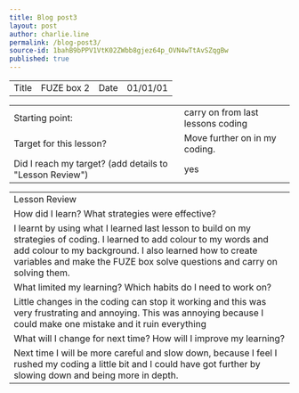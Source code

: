 ```yaml
---
title: Blog post3
layout: post
author: charlie.line
permalink: /blog-post3/
source-id: 1bahB9bPPV1VtK02ZWbb8gjez64p_OVN4wTtAvSZqgBw
published: true
---
```

<table>
  <tr>
    <td>Title</td>
    <td>FUZE box 2</td>
    <td>Date</td>
    <td>01/01/01</td>
  </tr>
</table>


<table>
  <tr>
    <td>Starting point:</td>
    <td>carry on from last lessons coding</td>
  </tr>
  <tr>
    <td>Target for this lesson?</td>
    <td>Move further on in my coding.</td>
  </tr>
  <tr>
    <td>Did I reach my target? 
(add details to "Lesson Review")</td>
    <td> yes</td>
  </tr>
</table>


<table>
  <tr>
    <td>Lesson Review</td>
  </tr>
  <tr>
    <td>How did I learn? What strategies were effective? </td>
  </tr>
  <tr>
    <td>I learnt by using what I learned last lesson to build on my strategies of coding. I learned to add colour to my words and add colour to my background. I also learned how to create variables and make the FUZE box solve questions and carry on solving them.</td>
  </tr>
  <tr>
    <td>What limited my learning? Which habits do I need to work on? </td>
  </tr>
  <tr>
    <td>Little changes in the coding can stop it working and this was very frustrating and annoying. This was annoying because I could make one mistake and it ruin everything</td>
  </tr>
  <tr>
    <td>What will I change for next time? How will I improve my learning?</td>
  </tr>
  <tr>
    <td>Next time I will be more careful and slow down, because I feel I rushed my coding a little bit and I could have got further by slowing down and being more in depth.</td>
  </tr>
</table>


